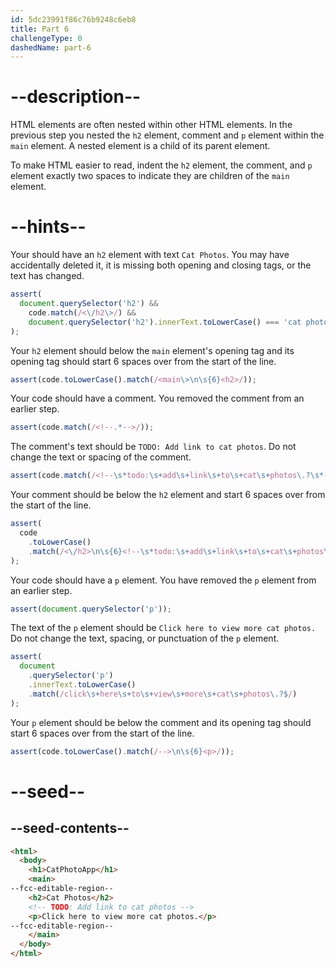 ```yaml
---
id: 5dc23991f86c76b9248c6eb8
title: Part 6
challengeType: 0
dashedName: part-6
---
```


# --description--

HTML elements are often nested within other HTML elements. In the previous step you nested the `h2` element, comment and `p` element within the `main` element. A nested element is a child of its parent element.

To make HTML easier to read, indent the `h2` element, the comment, and `p` element exactly two spaces to indicate they are children of the `main` element.

# --hints--

Your should have an `h2` element with text `Cat Photos`. You may have accidentally deleted it, it is missing both opening and closing tags, or the text has changed.

```js
assert(
  document.querySelector('h2') &&
    code.match(/<\/h2\>/) &&
    document.querySelector('h2').innerText.toLowerCase() === 'cat photos'
);
```

Your `h2` element should below the `main` element's opening tag and its opening tag should start 6 spaces over from the start of the line.

```js
assert(code.toLowerCase().match(/<main\>\n\s{6}<h2>/));
```

Your code should have a comment. You removed the comment from an earlier step.

```js
assert(code.match(/<!--.*-->/));
```

The comment's text should be `TODO: Add link to cat photos`. Do not change the text or spacing of the comment.

```js
assert(code.match(/<!--\s*todo:\s+add\s+link\s+to\s+cat\s+photos\.?\s*-->/i));
```

Your comment should be below the `h2` element and start 6 spaces over from the start of the line.

```js
assert(
  code
    .toLowerCase()
    .match(/<\/h2>\n\s{6}<!--\s*todo:\s+add\s+link\s+to\s+cat\s+photos\s*-->/)
);
```

Your code should have a `p` element. You have removed the `p` element from an earlier step.

```js
assert(document.querySelector('p'));
```

The text of the `p` element should be `Click here to view more cat photos.` Do not change the text, spacing, or punctuation of the `p` element.

```js
assert(
  document
    .querySelector('p')
    .innerText.toLowerCase()
    .match(/click\s+here\s+to\s+view\s+more\s+cat\s+photos\.?$/)
);
```

Your `p` element should be below the comment and its opening tag should start 6 spaces over from the start of the line.

```js
assert(code.toLowerCase().match(/-->\n\s{6}<p>/));
```

# --seed--

## --seed-contents--

```html
<html>
  <body>
    <h1>CatPhotoApp</h1>
    <main>
--fcc-editable-region--
    <h2>Cat Photos</h2>
    <!-- TODO: Add link to cat photos -->
    <p>Click here to view more cat photos.</p>
--fcc-editable-region--
    </main>
  </body>
</html>
```

